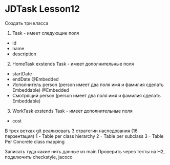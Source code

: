 # JDTask Lesson12
Создать три класса
1) Task - имеет следующие поля
- id
- name
- description

2) HomeTask exstends Task - имеет дополнительные поля
- startDate
- endDate
  @Embedded
- Исполнитель person (person имеет два поля имя и фамилия сделать Embeddable)
  @Embedded
- Смотрящий person (person имеет два поля имя и фамилия сделать Embeddable)

3) WorkTask exstends Task - имеет дополнительные поля
- cost

В трех ветках git реализовать 3 стратегии наследования (16 перзентация)
1 - Table per class hierarchy
2 - Table per subclass
3 - Table Per Concrete class mapping

Записать туда какие нить данные из main
Проверить через тесты на H2, подключить checkstyle, jacoco